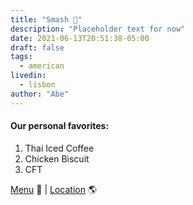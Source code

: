 ```yaml
---
title: "Smash 🍔"
description: "Placeholder text for now"
date: 2021-06-13T20:51:38-05:00
draft: false
tags:
  - american
livedin:
  - lisbon
author: "Abe"
---
```


#### Our personal favorites:

1. Thai Iced Coffee
2. Chicken Biscuit
3. CFT

[Menu](https://www.betterhalfbar.com/menu) 📖  |  [Location](https://g.page/betterhalfbar?share) 🌎

